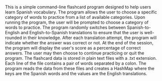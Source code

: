 This is a simple command-line flashcard program designed to help users learn Spanish vocabulary.
The program allows the user to choose a specific category of words to practice from a list of available categories.
Upon running the program, the user will be prompted to choose a category of words to practice.
The program randomly switches between Spanish-to-English and English-to-Spanish
translations to ensure that the user is well-rounded in their knowledge.
After each translation attempt, the program will indicate whether the answer was correct or not.
At the end of the session, the program will display the user's score as a percentage of correct answers.
The user may then choose to continue practicing or quit the program.
The flashcard data is stored in plain text files with a .txt extension.
Each line of the file contains a pair of words separated by a colon.
The program reads the data from these files and
creates a HashMap where the keys are the Spanish words and the values are the English translations.
